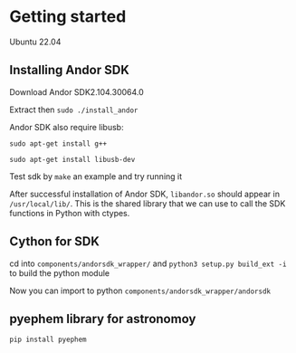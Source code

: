 # Getting started
Ubuntu 22.04

## Installing Andor SDK

Download Andor SDK2.104.30064.0

Extract then `sudo ./install_andor`


Andor SDK also require libusb:

`sudo apt-get install g++`

`sudo apt-get install libusb-dev`

Test sdk by `make` an example and try running it

After successful installation of Andor SDK, `libandor.so` should appear in `/usr/local/lib/`. This is the shared library that we can use to call the SDK functions in Python with ctypes.

## Cython for SDK

cd into `components/andorsdk_wrapper/` and `python3 setup.py build_ext -i` to build the python module

Now you can import to python `components/andorsdk_wrapper/andorsdk`

## pyephem library for astronomoy

`pip install pyephem`
